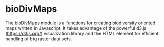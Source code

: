 # bioDivMaps

The bioDivMaps module is a functions for creating biodiversity oriented maps written in Javascript. It takes advantage of the 
powerful d3.js (https://d3js.org/) visualization library and the HTML <canvas> element for efficient handling of big raster data sets.

